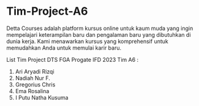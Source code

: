 # Tim-Project-A6
Detta Courses adalah platform kursus online untuk kaum muda yang ingin mempelajari keterampilan baru dan pengalaman baru yang dibutuhkan di dunia kerja. 
Kami menawarkan kursus yang komprehensif untuk memudahkan Anda untuk memulai karir baru.

List Tim Project DTS FGA Progate IFD 2023 Tim A6 :
1. Ari Aryadi Rizqi
2. Nadiah Nur F.
3. Gregorius Chris
4. Ema Rosalina
5. I Putu Natha Kusuma